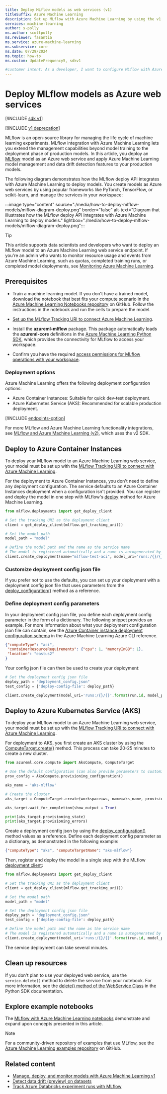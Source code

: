 ```yaml
---
title: Deploy MLflow models as web services (v1)
titleSuffix: Azure Machine Learning
description: Set up MLflow with Azure Machine Learning by using the v1 SDK and deploy machine learning models as Azure web services.
services: machine-learning
author: s-polly
ms.author: scottpolly
ms.reviewer: fasantia
ms.service: azure-machine-learning
ms.subservice: core
ms.date: 07/29/2024
ms.topic: how-to
ms.custom: UpdateFrequency5, sdkv1

#customer intent: As a developer, I want to configure MLflow with Azure Machine Learning so I can deploy machine learning models as Azure web services.
---
```


# Deploy MLflow models as Azure web services

[!INCLUDE [sdk v1](../includes/machine-learning-sdk-v1.md)]

[!INCLUDE [v1 deprecation](../includes/sdk-v1-deprecation.md)]

MLflow is an open-source library for managing the life cycle of machine learning experiments. MLflow integration with Azure Machine Learning lets you extend the management capabilities beyond model training to the deployment phase of production models. In this article, you deploy an [MLflow](https://www.mlflow.org/) model as an Azure web service and apply Azure Machine Learning model management and data drift detection features to your production models.

The following diagram demonstrates how the MLflow deploy API integrates with Azure Machine Learning to deploy models. You create models as Azure web services by using popular frameworks like PyTorch, TensorFlow, or scikit-learn, and manage the services in your workspace:

:::image type="content" source="./media/how-to-deploy-mlflow-models/mlflow-diagram-deploy.png" border="false" alt-text="Diagram that illustrates how the MLflow deploy API integrates with Azure Machine Learning to deploy models." lightbox="./media/how-to-deploy-mlflow-models/mlflow-diagram-deploy.png":::

> [!TIP]
> This article supports data scientists and developers who want to deploy an MLflow model to an Azure Machine Learning web service endpoint. If you're an admin who wants to monitor resource usage and events from Azure Machine Learning, such as quotas, completed training runs, or completed model deployments, see [Monitoring Azure Machine Learning](../monitor-azure-machine-learning.md).

## Prerequisites

- Train a machine learning model. If you don't have a trained model, download the notebook that best fits your compute scenario in the [Azure Machine Learning Notebooks repository](https://github.com/Azure/MachineLearningNotebooks/tree/master/how-to-use-azureml/ml-frameworks/using-mlflow) on GitHub. Follow the instructions in the notebook and run the cells to prepare the model. 

- [Set up the MLflow Tracking URI to connect Azure Machine Learning](how-to-use-mlflow.md#track-runs-from-your-local-machine-or-remote-compute).

- Install the **azureml-mlflow** package. This package automatically loads the **azureml-core** definitions in the [Azure Machine Learning Python SDK](/python/api/overview/azure/ml/install), which provides the connectivity for MLflow to access your workspace.

- Confirm you have the required [access permissions for MLflow operations with your workspace](../how-to-assign-roles.md#mlflow-operations). 

### Deployment options

Azure Machine Learning offers the following deployment configuration options:

- Azure Container Instances: Suitable for quick dev-test deployment.
- Azure Kubernetes Service (AKS): Recommended for scalable production deployment.

[!INCLUDE [endpoints-option](../includes/machine-learning-endpoints-preview-note.md)]

For more MLflow and Azure Machine Learning functionality integrations, see [MLflow and Azure Machine Learning (v2)](../concept-mlflow.md), which uses the v2 SDK.

## Deploy to Azure Container Instances

To deploy your MLflow model to an Azure Machine Learning web service, your model must be set up with the [MLflow Tracking URI to connect with Azure Machine Learning](how-to-use-mlflow.md). 

For the deployment to Azure Container Instances, you don't need to define any deployment configuration. The service defaults to an Azure Container Instances deployment when a configuration isn't provided. You can register and deploy the model in one step with MLflow's [deploy](https://www.mlflow.org/docs/latest/python_api/mlflow.azureml.html#mlflow.azureml.deploy) method for Azure Machine Learning.

```python
from mlflow.deployments import get_deploy_client

# Set the tracking URI as the deployment client
client = get_deploy_client(mlflow.get_tracking_uri())

# Set the model path 
model_path = "model"

# Define the model path and the name as the service name
# The model is registered automatically and a name is autogenerated by using the "name" parameter 
client.create_deployment(name="mlflow-test-aci", model_uri='runs:/{}/{}'.format(run.id, model_path))
```

### Customize deployment config json file

If you prefer not to use the defaults, you can set up your deployment with a deployment config json file that uses parameters from the [deploy_configuration()](/python/api/azureml-core/azureml.core.webservice.aciwebservice#deploy-configuration-cpu-cores-none--memory-gb-none--tags-none--properties-none--description-none--location-none--auth-enabled-none--ssl-enabled-none--enable-app-insights-none--ssl-cert-pem-file-none--ssl-key-pem-file-none--ssl-cname-none--dns-name-label-none-) method as a reference. 

### Define deployment config parameters

In your deployment config json file, you define each deployment config parameter in the form of a dictionary. The following snippet provides an example. For more information about what your deployment configuration json file can contain, see the [Azure Container instance deployment configuration schema](reference-azure-machine-learning-cli.md#azure-container-instance-deployment-configuration-schema) in the Azure Machine Learning Azure CLI reference.

```json
{"computeType": "aci",
 "containerResourceRequirements": {"cpu": 1, "memoryInGB": 1},
 "location": "eastus2"
}
```

Your config json file can then be used to create your deployment:

```python
# Set the deployment config json file
deploy_path = "deployment_config.json"
test_config = {'deploy-config-file': deploy_path}

client.create_deployment(model_uri='runs:/{}/{}'.format(run.id, model_path), config=test_config, name="mlflow-test-aci")    
```

## Deploy to Azure Kubernetes Service (AKS)

To deploy your MLflow model to an Azure Machine Learning web service, your model must be set up with the [MLflow Tracking URI to connect with Azure Machine Learning](how-to-use-mlflow.md). 

For deployment to AKS, you first create an AKS cluster by using the [ComputeTarget.create()](/python/api/azureml-core/azureml.core.computetarget#create-workspace--name--provisioning-configuration-) method. This process can take 20-25 minutes to create a new cluster.

```python
from azureml.core.compute import AksCompute, ComputeTarget

# Use the default configuration (can also provide parameters to customize)
prov_config = AksCompute.provisioning_configuration()

aks_name = 'aks-mlflow'

# Create the cluster
aks_target = ComputeTarget.create(workspace=ws, name=aks_name, provisioning_configuration=prov_config)

aks_target.wait_for_completion(show_output = True)

print(aks_target.provisioning_state)
print(aks_target.provisioning_errors)
```

Create a deployment config json by using the [deploy_configuration()](/python/api/azureml-core/azureml.core.webservice.aks.aksservicedeploymentconfiguration#parameters) method values as a reference. Define each deployment config parameter as a dictionary, as demonstrated in the following example:

```json
{"computeType": "aks", "computeTargetName": "aks-mlflow"}
```

Then, register and deploy the model in a single step with the MLflow [deployment client](https://www.mlflow.org/docs/latest/python_api/mlflow.deployments.html):

```python
from mlflow.deployments import get_deploy_client

# Set the tracking URI as the deployment client
client = get_deploy_client(mlflow.get_tracking_uri())

# Set the model path 
model_path = "model"

# Set the deployment config json file
deploy_path = "deployment_config.json"
test_config = {'deploy-config-file': deploy_path}

# Define the model path and the name as the service name
# The model is registered automatically and a name is autogenerated by using the "name" parameter 
client.create_deployment(model_uri='runs:/{}/{}'.format(run.id, model_path), config=test_config, name="mlflow-test-aci")
```

The service deployment can take several minutes.

## Clean up resources

If you don't plan to use your deployed web service, use the `service.delete()` method to delete the service from your notebook. For more information, see the [delete() method of the WebService Class](/python/api/azureml-core/azureml.core.webservice%28class%29#azureml-core-webservice-delete) in the Python SDK documentation.

## Explore example notebooks

The [MLflow with Azure Machine Learning notebooks](https://github.com/Azure/MachineLearningNotebooks/tree/master/how-to-use-azureml/ml-frameworks/using-mlflow) demonstrate and expand upon concepts presented in this article.

> [!NOTE]
> For a community-driven repository of examples that use MLflow, see the [Azure Machine Learning examples repository](https://github.com/Azure/azureml-examples) on GitHub.

## Related content

- [Manage, deploy, and monitor models with Azure Machine Learning v1](concept-model-management-and-deployment.md)
- [Detect data drift (preview) on datasets](how-to-monitor-datasets.md)
- [Track Azure Databricks experiment runs with MLflow](../how-to-use-mlflow-azure-databricks.md)
